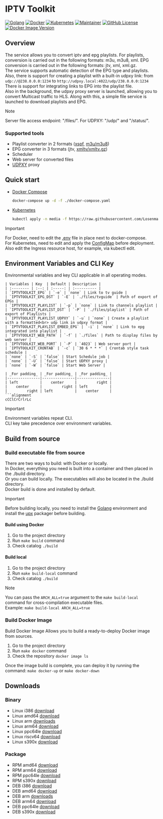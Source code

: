 # IPTV Toolkit
[![Golang](https://img.shields.io/badge/Go-00ADD8?style=for-the-badge&logo=go&logoColor=white)](https://go.dev)
[![Docker](https://img.shields.io/badge/docker-%230db7ed.svg?style=for-the-badge&logo=docker&logoColor=white)](https://www.docker.com)
[![Kubernetes](https://img.shields.io/badge/kubernetes-%23326ce5.svg?style=for-the-badge&logo=kubernetes&logoColor=white)](https://kubernetes.io)
[![Maintainer](https://img.shields.io/badge/MAINTAINER-%40Losenmann-red?style=for-the-badge)](https://github.com/Losenmann)
[![GitHub License](https://img.shields.io/github/license/losenmann/iptv-toolkit?style=for-the-badge)](https://github.com/Losenmann/iptv-toolkit/blob/master/LICENSE)
[![Docker Image Version](https://img.shields.io/docker/v/losenmann/iptv-toolkit?style=for-the-badge&label=Docker&color=%231D63ED)](https://hub.docker.com/r/losenmann/iptv-toolkit/tags)


## Overview
The service allows you to convert iptv and epg playlists. For playlists, conversion is carried out in the following formats: m3u, m3u8, xml. EPG conversion is carried out in the following formats: jtv, xml, xml.gz.<br>
The service supports automatic detection of the EPG type and playlists.<br>
Also, there is support for creating a playlist with a built-in udpxy link: from `udp://@238.0.0.0:1234` to `http://udpxy.local:4022/udp/238.0.0.0:1234` There is support for integrating links to EPG into the playlist file.<br>
Also in the background, the udpxy proxy server is launched, allowing you to convert Multicast traffic to HLS. Along with this, a simple file service is launched to download playlists and EPG.

> [!NOTE]
> Server file access endpoint: "/files/". For UDPXY: "/udp/" and "/status/".

### Supported tools
+ Playlist converter in 2 formats ([xspf](https://xspf.org), [m3u/m3u8](https://wikipedia.org/wiki/M3U))
+ EPG converter in 3 formats (jtv, [xmltv/xmltv.gz](https://xmltv.org))
+ Scheduler
+ Web server for converted files
+ [UDPXY](https://github.com/pcherenkov/udpxy) proxy

## Quick start
+ [Docker Compose](./deploy/docker-compose.yaml)
  ```bash
  docker-compose up -d -f ./docker-compose.yaml
  ```

+ [Kubernetes](./deploy/kubernetes.yaml)
  ```bash
  kubectl apply -n media -f https://raw.githubusercontent.com/Losenmann/iptv-toolkit/refs/heads/master/deploy/kubernetes.yaml
  ```
> [!IMPORTANT]
> For Docker, need to edit the [.env](./deploy/.env) file in place next to docker-compose.<br>
> For Kubernetes, need to edit and apply the [ConfigMap](./deploy/kubernetes-configmap.yaml) before deployment. Also edit the Ingress resource host, for example, via kubectl edit.

## Environment Variables and CLI Key
Environmental variables and key CLI applicable in all operating modes.
```table
| Variables | Key  | Default | Description |
| :-------- | :--: | :-----: | :---------- |
| `IPTVTOOLKIT_EPG` | `-e` | `none` | Link to tv guide |
| `IPTVTOOLKIT_EPG_DST` | `-E` | `./files/tvguide` | Path of export of EPGs |
| `IPTVTOOLKIT_PLAYLIST` | `-p` | `none` | Link to channels playlist |
| `IPTVTOOLKIT_PLAYLIST_DST` | `-P` | `./files/playlist` | Path of export of Playlists |
| `IPTVTOOLKIT_PLAYLIST_UDPXY` | `-u` | `none` | Create a playlist with a formatted<br> udp link in udpxy format |
| `IPTVTOOLKIT_PLAYLIST_EMBED_EPG` | `-i` | `none` | Link to epg integrated into playlist |
| `IPTVTOOLKIT_WEB_PATH` | `-f` | `./files` | Path to display files by web server |
| `IPTVTOOLKIT_WEB_PORT` | `-P` | `4023` | Web server port |
| `IPTVTOOLKIT_CRONTAB` | `-c` | `30 6 * * *` | Сrontab style task schedule |
| `none` | `-S` | `false` | Start Schedule job |
| `none` | `-U` | `false` | Start UDPXY proxy |
| `none` | `-W` | `false` | Start Web Server |
```

```table
| _For padding_ | _For padding_ | _For padding_ |
|---------------|---------------|---------------|
| left          |    center     |         right |
|    center     |         right | left          |
|         right | left          |    center     |
```alignment
cCClCrCrlrLc
```
> [!IMPORTANT]
> Environment variables repeat CLI.<br>
> CLI key take precedence over environment variables.

## Build from source
### Build executable file from source
There are two ways to build: with Docker or locally.<br>
In Docker, everything you need is built into a container and then placed in the ./build directory.<br>
Or you can build locally. The executables will also be located in the ./build directory.<br>
Docker build is done and installed by default.

> [!IMPORTANT]
> Before building locally, you need to install the [Golang](https://go.dev/dl) environment and install the [upx](https://github.com/upx/upx/releases) packager before building.

#### Build using Docker
1. Go to the project directory
2. Run `make build` command
3. Check catalog `./build`

#### Build local
1. Go to the project directory
2. Run `make build-local` command
3. Check catalog `./build`
> [!NOTE]
> You can pass the `ARCH_ALL=true` argument to the `make build-local` command for cross-compilation executable files.<br>
> Example: `make build-local ARCH_ALL=true`

### Build Docker Image
Build Docker Image Allows you to build a ready-to-deploy Docker image from sources.
1. Go to the project directory
2. Run `make docker` command
2. Check the repository `docker image ls`

Once the image build is complete, you can deploy it by running the command: `make docker-up` or `make docker-down`

## Downloads
### Binary
+ Linux i386 [download](https://github.com/losenmann/iptv-toolkit/releases/latest/download/iptv-toolkit-linux-386)
+ Linux amd64 [download](https://github.com/losenmann/iptv-toolkit/releases/latest/download/iptv-toolkit-linux-amd64)
+ Linux arm [downloads](https://github.com/losenmann/iptv-toolkit/releases/latest/download/iptv-toolkit-linux-arm)
+ Linux arm64 [download](https://github.com/losenmann/iptv-toolkit/releases/latest/download/iptv-toolkit-linux-arm64)
+ Linux ppc64le [download](https://github.com/losenmann/iptv-toolkit/releases/latest/download/iptv-toolkit-linux-ppc64le)
+ Linux riscv64 [download](https://github.com/losenmann/iptv-toolkit/releases/latest/download/iptv-toolkit-linux-riscv64)
+ Linux s390x [download](https://github.com/losenmann/iptv-toolkit/releases/latest/download/iptv-toolkit-linux-s390x)

### Package
+ RPM amd64 [download](https://github.com/losenmann/iptv-toolkit/releases/latest/download/iptv-toolkit-linux-amd64)
+ RPM arm64 [download](https://github.com/losenmann/iptv-toolkit/releases/latest/download/iptv-toolkit-linux-arm64)
+ RPM ppc64le [download](https://github.com/losenmann/iptv-toolkit/releases/latest/download/iptv-toolkit-linux-ppc64le)
+ RPM s390x [download](https://github.com/losenmann/iptv-toolkit/releases/latest/download/iptv-toolkit-linux-s390x)
+ DEB i386 [download](https://github.com/losenmann/iptv-toolkit/releases/latest/download/iptv-toolkit-linux-386)
+ DEB amd64 [download](https://github.com/losenmann/iptv-toolkit/releases/latest/download/iptv-toolkit-linux-amd64)
+ DEB arm [downloads](https://github.com/losenmann/iptv-toolkit/releases/latest/download/iptv-toolkit-linux-arm)
+ DEB arm64 [download](https://github.com/losenmann/iptv-toolkit/releases/latest/download/iptv-toolkit-linux-arm64)
+ DEB ppc64le [download](https://github.com/losenmann/iptv-toolkit/releases/latest/download/iptv-toolkit-linux-ppc64le)
+ DEB s390x [download](https://github.com/losenmann/iptv-toolkit/releases/latest/download/iptv-toolkit-linux-s390x)
